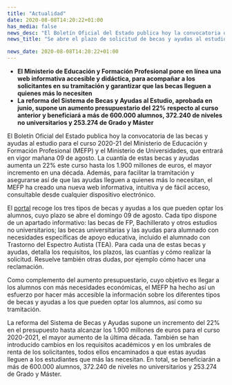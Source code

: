 ```yaml
---
title: "Actualidad"
date: 2020-08-08T14:20:22+01:00
has_media: false
news_desc: "El Boletín Oficial del Estado publica hoy la convocatoria de las becas y ayudas al estudio para el curso 2020-21 del Ministerio de Educación y Formación Profesional (MEFP) y el Ministerio de Universidades, que entrará en vigor mañana 09 de agosto. La cuantía de estas becas y ayudas aumenta un 22% este curso hasta los 1.900 millones de euros, el mayor incremento en una década. Además, para facilitar la tramitación y asegurarse así de que las ayudas lleguen a quienes más lo necesitan, el MEFP ha creado una nueva web informativa, intuitiva y de fácil acceso, consultable desde cualquier dispositivo electrónico."
news_title: "Se abre el plazo de solicitud de becas y ayudas al estudio para el curso 2020-21"

news_date: 2020-08-08T14:20:22+01:00
---
```

<ul>
<li><b>El Ministerio de Educaci&oacute;n y Formaci&oacute;n Profesional pone en l&iacute;nea una web informativa accesible y did&aacute;ctica, para acompa&ntilde;ar a los solicitantes en su tramitaci&oacute;n y garantizar que las becas lleguen a quienes m&aacute;s lo necesiten</b></li>
<li><b>La reforma del Sistema de Becas y Ayudas al Estudio, aprobada en junio, supone un aumento presupuestario del 22% respecto al curso anterior y beneficiar&aacute; a m&aacute;s de 600.000 alumnos, 372.240 de niveles no universitarios y 253.274 de Grado y M&aacute;ster</b></li>
</ul>
<p>El Bolet&iacute;n Oficial del Estado publica hoy la convocatoria de las becas y ayudas al estudio para el curso 2020-21 del Ministerio de Educaci&oacute;n y Formaci&oacute;n Profesional (MEFP) y el Ministerio de Universidades, que entrar&aacute; en vigor ma&ntilde;ana 09 de agosto. La cuant&iacute;a de estas becas y ayudas aumenta un 22% este curso hasta los 1.900 millones de euros, el mayor incremento en una d&eacute;cada. Adem&aacute;s, para facilitar la tramitaci&oacute;n y asegurarse as&iacute; de que las ayudas lleguen a quienes m&aacute;s lo necesitan, el MEFP ha creado una nueva web informativa, intuitiva y de f&aacute;cil acceso, consultable desde cualquier dispositivo electr&oacute;nico.</p>
<p>El<span>&nbsp;</span><a title="Ir a 'Becas de educaci&oacute;n', en ventana nueva" href="https://www.becaseducacion.gob.es/portada.html" target="_blank" rel="noopener">portal</a><span>&nbsp;</span>recoge los tres tipos de becas y ayudas a los que pueden optar los alumnos, cuyo plazo se abre el domingo 09 de agosto. Cada tipo dispone de un apartado informativo: las becas de FP, Bachillerato y otros estudios no universitarios; las becas universitarias y las ayudas para alumnado con necesidades espec&iacute;ficas de apoyo educativa, incluido el alumnado con Trastorno del Espectro Autista (TEA). Para cada una de estas becas y ayudas, detalla los requisitos, los plazos, las cuant&iacute;as y c&oacute;mo realizar la solicitud. Resuelve tambi&eacute;n otras dudas, por ejemplo c&oacute;mo hacer una reclamaci&oacute;n.</p>
<p>Como complemento del aumento presupuestario, cuyo objetivo es llegar a los alumnos con m&aacute;s necesidades econ&oacute;micas, el MEFP ha hecho as&iacute; un esfuerzo por hacer m&aacute;s accesible la informaci&oacute;n sobre los diferentes tipos de becas y ayudas a los que pueden optar los alumnos, as&iacute; como su tramitaci&oacute;n.</p>
<p>La reforma del Sistema de Becas y Ayudas supone un incremento del 22% en el presupuesto hasta alcanzar los 1.900 millones de euros para el curso 2020-2021, el mayor aumento de la &uacute;ltima d&eacute;cada. Tambi&eacute;n se han introducido cambios en los requisitos acad&eacute;micos y en los umbrales de renta de los solicitantes, todos ellos encaminados a que estas ayudas lleguen a los estudiantes que m&aacute;s las necesitan. En total, se beneficiar&aacute;n a m&aacute;s de 600.000 alumnos, 372.240 de niveles no universitarios y 253.274 de Grado y M&aacute;ster.</p>